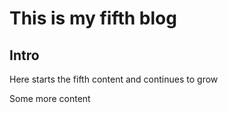 # This is my fifth blog

## Intro

Here starts the fifth content and continues to grow

Some more content